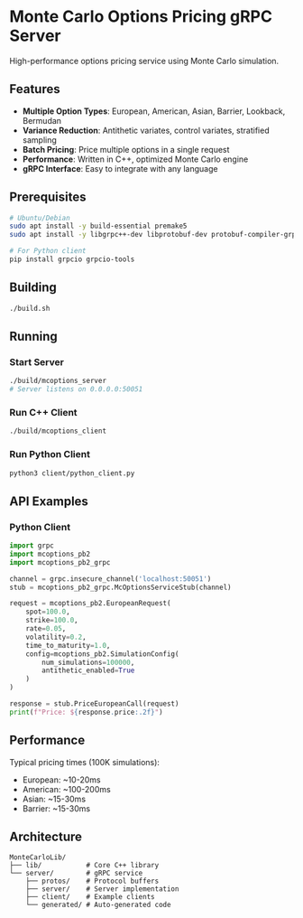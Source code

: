 # Monte Carlo Options Pricing gRPC Server

High-performance options pricing service using Monte Carlo simulation.

## Features

- **Multiple Option Types**: European, American, Asian, Barrier, Lookback, Bermudan
- **Variance Reduction**: Antithetic variates, control variates, stratified sampling
- **Batch Pricing**: Price multiple options in a single request
- **Performance**: Written in C++, optimized Monte Carlo engine
- **gRPC Interface**: Easy to integrate with any language

## Prerequisites
```bash
# Ubuntu/Debian
sudo apt install -y build-essential premake5
sudo apt install -y libgrpc++-dev libprotobuf-dev protobuf-compiler-grpc

# For Python client
pip install grpcio grpcio-tools
```

## Building
```bash
./build.sh
```

## Running

### Start Server
```bash
./build/mcoptions_server
# Server listens on 0.0.0.0:50051
```

### Run C++ Client
```bash
./build/mcoptions_client
```

### Run Python Client
```bash
python3 client/python_client.py
```

## API Examples

### Python Client
```python
import grpc
import mcoptions_pb2
import mcoptions_pb2_grpc

channel = grpc.insecure_channel('localhost:50051')
stub = mcoptions_pb2_grpc.McOptionsServiceStub(channel)

request = mcoptions_pb2.EuropeanRequest(
    spot=100.0,
    strike=100.0,
    rate=0.05,
    volatility=0.2,
    time_to_maturity=1.0,
    config=mcoptions_pb2.SimulationConfig(
        num_simulations=100000,
        antithetic_enabled=True
    )
)

response = stub.PriceEuropeanCall(request)
print(f"Price: ${response.price:.2f}")
```

## Performance

Typical pricing times (100K simulations):
- European: ~10-20ms
- American: ~100-200ms
- Asian: ~15-30ms
- Barrier: ~15-30ms

## Architecture
```
MonteCarloLib/
├── lib/           # Core C++ library
└── server/        # gRPC service
    ├── protos/    # Protocol buffers
    ├── server/    # Server implementation
    ├── client/    # Example clients
    └── generated/ # Auto-generated code
```
